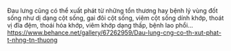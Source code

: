Đau lưng cũng có thể xuất phát từ những tổn thương hay bệnh lý vùng đốt sống như dị dạng cột sống, gai đôi cột sống, viêm cột sống dính khớp, thoát vị đĩa đệm, thoái hóa khớp, viêm khớp dạng thấp, bệnh lao phổi…
https://www.behance.net/gallery/67262959/Dau-lung-cng-co-th-xut-phat-t-nhng-tn-thuong
